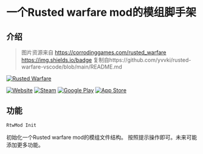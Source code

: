 # 一个Rusted warfare mod的模组脚手架

## 介绍

>图片资源来自
>https://corrodinggames.com/rusted_warfare
>https://img.shields.io/badge
复制自https://github.com/yvvki/rusted-warfare-vscode/blob/main/README.md

[![Rusted Warfare](https://corrodinggames.com/images/rw-title.png)](https://corrodinggames.com/rusted_warfare)

[![Website](https://img.shields.io/badge/Website-000)](http://corrodinggames.com/rusted_warfare)
[![Steam](https://img.shields.io/badge/Steam-000?logo=steam)](https://store.steampowered.com/app/647960/Rusted_Warfare__RTS/)
[![Google Play](https://img.shields.io/badge/Google%20Play-000?logo=googleplay)](https://play.google.com/store/apps/details?id=com.corrodinggames.rts&utm_source=global_co&utm_medium=prtnr&utm_content=Mar2515&utm_campaign=PartBadge&pcampaignid=MKT-Other-global-all-co-prtnr-py-PartBadge-Mar2515-1)
[![App Store](https://img.shields.io/badge/App%20Store-000?logo=apple)](https://apps.apple.com/au/app/rusted-warfare-rts/id1514329124)

## 功能
```
RtwMod Init
```
初始化一个Rusted warfare mod的模组文件结构。
按照提示操作即可。未来可能添加更多功能。